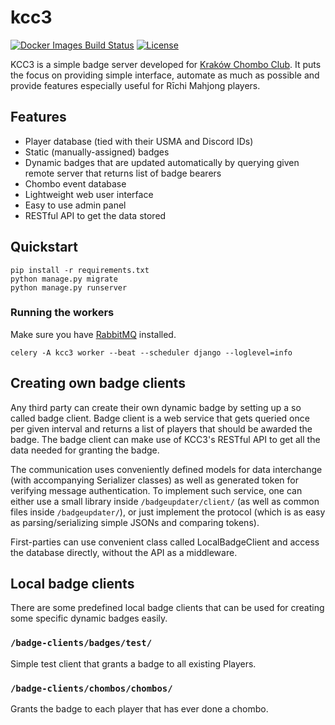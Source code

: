# kcc3
[![Docker Images Build Status](https://github.com/riichi/kcc3/workflows/Docker%20Images/badge.svg)](https://github.com/riichi/kcc3/actions/workflows/docker.yml)
[![License](https://shields.io/github/license/riichi/kcc3)](https://github.com/riichi/kcc3/blob/master/LICENSE)

KCC3 is a simple badge server developed for
[Kraków Chombo Club](https://chombo.club/). It puts the focus on providing
simple interface, automate as much as possible and provide features especially
useful for Rīchi Mahjong players.


## Features
* Player database (tied with their USMA and Discord IDs)
* Static (manually-assigned) badges
* Dynamic badges that are updated automatically by querying given remote server
  that returns list of badge bearers
* Chombo event database
* Lightweight web user interface
* Easy to use admin panel
* RESTful API to get the data stored


## Quickstart
```
pip install -r requirements.txt
python manage.py migrate
python manage.py runserver
```

### Running the workers
Make sure you have [RabbitMQ](https://www.rabbitmq.com/download.html) installed.

```
celery -A kcc3 worker --beat --scheduler django --loglevel=info
```


## Creating own badge clients
Any third party can create their own dynamic badge by setting up a so called
badge client. Badge client is a web service that gets queried once per given
interval and returns a list of players that should be awarded the badge. The
badge client can make use of KCC3's RESTful API to get all the data needed for
granting the badge.

The communication uses conveniently defined models for data interchange
(with accompanying Serializer classes) as well as generated token for verifying
message authentication. To implement such service, one can either use
a small library inside `/badgeupdater/client/` (as well as common files
inside `/badgeupdater/`), or just implement the protocol (which is as easy
as parsing/serializing simple JSONs and comparing tokens).

First-parties can use convenient class called LocalBadgeClient and access
the database directly, without the API as a middleware.


## Local badge clients
There are some predefined local badge clients that can be used for creating
some specific dynamic badges easily.

### `/badge-clients/badges/test/`
Simple test client that grants a badge to all existing Players.

### `/badge-clients/chombos/chombos/`
Grants the badge to each player that has ever done a chombo.
